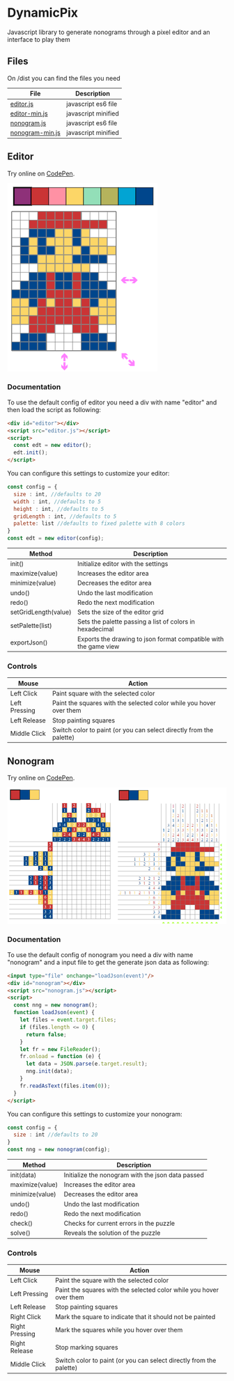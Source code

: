 # DynamicPix
Javascript library to generate nonograms through a pixel editor and an interface to play them

## Files

On /dist you can find the files you need

| File | Description  |
|--|--|
| [editor.js](https://raw.githubusercontent.com/kazluBR/DynamicPix/master/dist/editor.js) | javascript es6 file |
| [editor-min.js](https://cdn.jsdelivr.net/gh/kazluBR/DynamicPix/dist/1.0.0/editor-min.js) | javascript minified |
| [nonogram.js](https://raw.githubusercontent.com/kazluBR/DynamicPix/master/dist/nonogram.js) | javascript es6 file |
| [nonogram-min.js](https://cdn.jsdelivr.net/gh/kazluBR/DynamicPix/dist/1.0.0/nonogram-min.js) | javascript minified |

## Editor
Try online on [CodePen](https://codepen.io/kazluBR/full/WNpvEJz).

![alt text](/docs/editor_view.png)

### Documentation
To use the default config of editor you need a div with name "editor" and then load the script as following:

```html
<div id="editor"></div>
<script src="editor.js"></script>
<script>
  const edt = new editor();
  edt.init();
</script>
```

You can configure this settings to customize your editor:

```javascript
const config = {
  size : int, //defaults to 20
  width : int, //defaults to 5
  height : int, //defaults to 5
  gridLength : int, //defaults to 5
  palette: list //defaults to fixed palette with 8 colors
}
const edt = new editor(config);
```

| Method | Description |
| - | - |
| init() | Initialize editor with the settings |
| maximize(value) | Increases the editor area |
| minimize(value) | Decreases the editor area |
| undo() | Undo the last modification |
| redo() | Redo the next modification |
| setGridLength(value) | Sets the size of the editor grid |
| setPalette(list) | Sets the palette passing a list of colors in hexadecimal |
| exportJson() | Exports the drawing to json format compatible with the game view |

### Controls
| Mouse | Action |
| - | - |
| Left Click | Paint square with the selected color |
| Left Pressing | Paint the squares with the selected color while you hover over them |
| Left Release | Stop painting squares |
| Middle Click | Switch color to paint (or you can select directly from the palette) |

## Nonogram
Try online on [CodePen](https://codepen.io/kazluBR/full/pJqrgY).

![alt text](/docs/nonogram_view.png)

### Documentation
To use the default config of nonogram you need a div with name "nonogram" and a input file to get the generate json data as following:

```html
<input type="file" onchange="loadJson(event)"/>
<div id="nonogram"></div>
<script src="nonogram.js"></script>
<script>
  const nng = new nonogram();
  function loadJson(event) {
	let files = event.target.files;
	if (files.length <= 0) {
	  return false;
	}
	let fr = new FileReader();
	fr.onload = function (e) {
	  let data = JSON.parse(e.target.result);
	  nng.init(data);
	}
	fr.readAsText(files.item(0));
  }
</script>
```

You can configure this settings to customize your nonogram:

```javascript
const config = {
  size : int //defaults to 20
}
const nng = new nonogram(config);
```

| Method | Description |
| - | - |
| init(data) | Initialize the nonogram with the json data passed |
| maximize(value) | Increases the editor area |
| minimize(value) | Decreases the editor area |
| undo() | Undo the last modification |
| redo() | Redo the next modification |
| check() | Checks for current errors in the puzzle |
| solve() | Reveals the solution of the puzzle |

### Controls
| Mouse | Action |
| - | - |
| Left Click | Paint the square with the selected color |
| Left Pressing | Paint the squares with the selected color while you hover over them |
| Left Release | Stop painting squares |
| Right Click | Mark the square to indicate that it should not be painted  |
| Right Pressing | Mark the squares while you hover over them |
| Right Release | Stop marking squares |
| Middle Click | Switch color to paint (or you can select directly from the palette) |